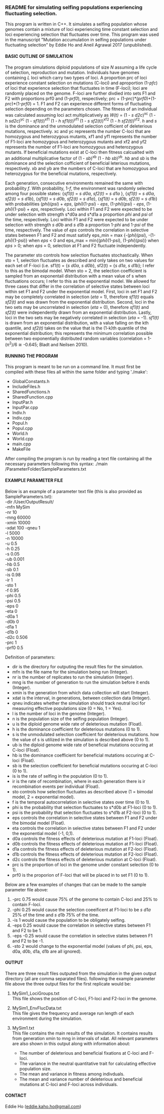 ### README for simulating selfing populations experiencing fluctuating selection.

This program is written in C++. It simulates a selfing population whose genomes contain a mixture of loci experiencing time constant selection and loci experiencing selection that fluctuates over time. This program was used in the manuscript "Mutation accumulation in selfing populations under fluctuating selection" by Eddie Ho and Aneil Agrawal 2017 (unpublished).

#### BASIC OUTLINE OF SIMULATION
The program simulations diploid populations of size *N* assuming a life cycle of selection, reproduction and mutation. Individuals have genomes containing *L* loci which carry two types of loci. A proportion prc of loci experience constant selection on mutations (C-loci) and aproportion (1-*pfc*) of loci that experience selection that fluctuates in time (F-loci); loci are randomly placed on the genome. F-loci are further divdied into sets F1 and F2 with proportions prf0 and (1-*prf0*), respectively; prc + (1-*prc*)\*(*prf0*)+(1-*prc*)\*(1-*prf0*) = 1. F1 and F2 can experience different forms of fluctuating selection depending on the parameters chosen. The fitness of an individual was calculated assuming loci act multiplicatively as *W(t)* = (1 - *s d2c*)<sup>xc</sup> (1 - *h sd2c*)<sup>yc</sup> (1 - *sf1(t)*)<sup>xf1</sup> (1 - *h sf1(t)*)<sup>yf1</sup> (1 - *s sf2(t)*)<sup>xf2</sup> (1 - *h sf2(t)*)<sup>yf2</sup>. *h* and *s* is the dominance and the unmodulated selection cofficient of deleterious mutations, respectively. xc and yc represents the number C-loci that are homozygous and heterozygous mutants, xf1 and yf1 represents the number of F1-loci are homozygous and heterozygous mutants and xf2 and yf2 represents the number of F1-loci are homozygous and heterozygous mutants. If beneficial mutations exist at C-loci then fitness calcualted with an additional multiplicative factor of (1 - *sb*)<sup>xb</sup> (1 - *hb sb*)<sup>yb</sup>. *hb* and *sb* is the dominance and the selection cofficient of beneficial leterious mutations, respectively. xb and yb are the numbers of C-loci that are homozygous and heterozygous for the beneficial mutations, respectively. 

Each generation, consecutive environments remained the same with probability *f*. With probability, 1-*f*, the environment was randomly selected among four possible states: {*sf1(t)* = *s d0a*, *sf2(t)* = *s d1a* }, {*sf1(t)* = *s d0a*, *sf2(t)* = *s d1b*}, {*sf1(t)* = *s d0b*, *sf2(t)* = *s d1a*}, {*sf1(t)* = *s d0b*, *sf2(t)* = *s d1b*} with probabilities (*phi*)(*psi*) + *eps*, (*phi*)(1-*psi*) - *eps*, (1-*phi*)(*psi*) - *eps*, (1-*phi*)(1-*psi*) + *eps*, respectively. Loci within F1 and F2 were expected to be under selection with strength s\*d0a and s\*d1a a proportion *phi* and *psi* of the time, respectively. Loci within F1 and F2 were expected to be under selection with strength *s d0b* and *s d1b* a proportion 1-*phi* and 1-*psi* of the time, respectively. The value of *eps* controls the correlation in selective states between F1 and F2 and must satisfy eps_min = max {-(*phi*)(*psi*), -(1-*phi*)(1-*psi*)} when *eps* < 0 and eps_max = min{(*phi*)(1-*psi*), (1-*phi*)(*psi*)} when *eps* > 0; when *eps* = 0, selection at F1 and F2 fluctuate independently.

The parameter sto controls how selection fluctuates stochastically. When sto = 1, selection fluctuates as described and only takes on two values for each set of F-loci (i.e. sf1(t) = {*s d0a*, *s d0b*}, sf2(t) = {*s d1a*, *s d1b*}; I refer to this as the bimodal model. When sto = 2, the selection coefficient is sampled from an exponentail distribution with a mean value of s when fluctuations occurs; I refer to this as the exponential model. We allowed for three cases that differ in the correlation of selective states between loci within set F1 and F2 under the exponential model. First, loci in set F1 and F2 may be completely correlated in selection (*eta* = 1), therefore *sf1(t)* equals *sf2(t)* and was drawn from the exponential distribution. Second, loci in the two sets may be uncorrelated in selection (*eta* = 0), therefore *sf1(t)* and *sf2(t)* were independently drawn from an exponential distribution. Lastly, loci in the two sets may be negatively correlated in selection (*eta* = -1). *sf1(t)* is drawn from an exponential distribution, with a value falling on the kth quantile, and *sf2(t)* takes on the value that is the (1-k)th quantile of the exponential distribution; this represents the minimum correlation possible between two exponentially distributed random variables (correlation = 1-(π<sup>2</sup>)/6 ≅ -0.645; Bladt and Neilsen 2010). 

#### RUNNING THE PROGRAM  
This program is meant to be run on a command line. 
It must first be compiled with these files all within the same folder and typing './make':
* GlobalConstants.h
* IncludeFiles.h
* SharedFunctions.h
* SharedFunction.cpp
* InputPar.h
* InputPar.cpp
* Indiv.h
* Indiv.cpp
* Popul.h
* Popul.cpp
* World.h
* World.cpp
* main.cpp
* MakeFile

After compiling the program is run by reading a text file containing all the necessary parameters following this syntax:
./main /ParameterFolder/SampleParameters.txt

#### EXAMPLE PARAMETER FILE
Below is an example of a parameter text file (this is also provided as SampleParameters.txt):  
-dir /User/OutputResult/  
-mfn MySim  
-nr 10  
-mng 60000  
-xmin 10000  
-xdat 100 
-qneu 1  
-l 5000  
-n 10000  
-u 0.5  
-h 0.25  
-s 0.05  
-ub 0.001  
-hb 0.5  
-sb 0.1  
-is 0.98  
-ir 1  
-sto 1  
-f 0.95  
-phi 0.5  
-psi 0.5  
-eps 0  
-eta 0  
-d0a 1  
-d0b 0  
-d1a 1  
-d1b 0  
-d2c 0.506  
-prc 1  
-prf0 0.5  

Definition of parameters:
* dir is the directory for outputing the result files for the simulation.
* mfn is the file name for the simulation being run (Integer).
* nr is the number of replicates to run the simulation (Integer).
* mng is the number of generation to run the simulation before it ends (Integer).
* xmin is the generation from which data collection will start (Integer).
* xdat is the interval, in generations, between collection data (Integer).
* qneu indicates whether the simulation should track neutral loci for measuring effective populations size (0 = No, 1 = Yes).
* l is the number of loci in the genome (Integer).
* n is the population size of the selfing population (Integer).
* u is the diploid genome wide rate of deleterious mutation (Float).
* h is the dominance coefficient for deleterious mutations (0 to 1).
* s is the unmodulated selection coefficient for deleterious mutations. how the value of s is utilized in the simulation is described above (0 to 1).
* ub is the diploid genome wide rate of beneficial mutations occuring at C-loci (Float).
* hb is the dominance coefficient for beneficial mutations occuring at C-loci (Float).
* sb is the selection coefficient for beneficial mutations occuring at C-loci (0 to 1).
* is is the rate of selfing in the population (0 to 1).
* ir is the rate of recombination, where in each generation there is ir recombination events per individual (Float).
* sto controls how selection fluctuates as described above (1 = bimodal model, 2 = exponential model).
* f is the temporal autocorrelation in selective states over time (0 to 1).
* phi is the probability that selection fluctuates to s\*d0b at F1-loci (0 to 1).
* psi is the probability that selection fluctuates to s\*d1b at F2-loci (0 to 1).
* eps controls the correlation in selective states between F1 and F2 under the bimodal model (Float).
* eta controls the correlation in selective states between F1 and F2 under the exponential model (-1, 0,1).
* d0a controls the fitness effects of deleterious mutation at F1-loci (Float).
* d0b controls the fitness effects of deleterious mutation at F1-loci (Float).
* d1a controls the fitness effects of deleterious mutation at F2-loci (Float).
* d1b controls the fitness effects of deleterious mutation at F2-loci (Float).
* d2c controls the fitness effects of deleterious mutation at C-loci (Float).
* prc is the proportion of loci in the genome under constant selection (0 to 1).
* prf0 is the proporion of F-loci that will be placed in to set F1 (0 to 1).

Below are a few examples of changes that can be made to the sample parameter file above:
1. -prc 0.75 would cause 75% of the genome to contain C-loci and 25% to contain F-loci.  
2. -phi 0.25 would cause the selection coeeificent at F1-loci to be *s d1a* 25% of the time and *s d1b* 75% of the time. 
3. -is 1 would cause the population to be obligately selfing.  
4. -eps 0.25 would cause the correlation in selective states between F1 and F2 to be 1.  
5. -eps -0.25 would cause the correlation in selective states between F1 and F2 to be -1.  
6. -sto 2 would change to the exponential model (values of phi, psi, eps, d0a, d0b, d1a, d1b are all ignored).  

#### OUTPUT
There are three result files outputed from the simulation in the given output directory (all are comma separated files). following the example parameter file above the three output files for the first replicate would be:
1. MySim1_LociGroups.txt  
   This file shows the position of C-loci, F1-loci and F2-loci in the genome.  
 
2. MySim1_EnvFlucData.txt  
   This file gives the frequency and average run length of each environment during the simulation.  
 
3. MySim1.txt  
   This file contains the main results of the simulation. It contains results from generation xmin to mng in intervals of xdat. All relevant parameters are also shown in this output along with information about:  
   * The number of deleterious and beneficial fixations at C-loci and F-loci.
   * The variance in the neutral quantitative trait for calculating effective population size.
   * The mean and variance in fitness among indivduals.
   * The mean and variance number of deleterious and beneficial mutations at C-loci and F-loci across individuals.

#### CONTACT
Eddie Ho (eddie.kaho.ho@gmail.com)

